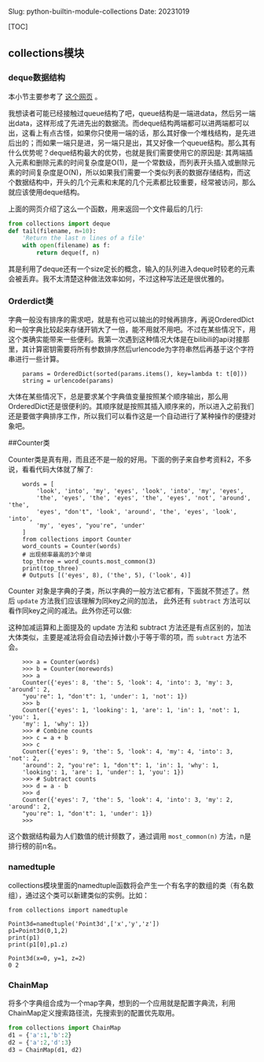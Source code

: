 Slug: python-builtin-module-collections
Date: 20231019

[TOC]

## collections模块
### deque数据结构

本小节主要参考了 [这个网页](http://python3-cookbook.readthedocs.io/zh_CN/latest/c01/p03_keep_last_n_items.html) 。

我想读者可能已经接触过queue结构了吧，queue结构是一端进data，然后另一端出data，这样形成了先进先出的数据流。而deque结构两端都可以进两端都可以出，这看上有点古怪，如果你只使用一端的话，那么其好像一个堆栈结构，是先进后出的；而如果一端只是进，另一端只是出，其又好像一个queue结构。那么其有什么优势呢？deque结构最大的优势，也就是我们需要使用它的原因是: 其两端插入元素和删除元素的时间复杂度是O(1)，是一个常数级，而列表开头插入或删除元素的时间复杂度是O(N)，所以如果我们需要一个类似列表的数据存储结构，而这个数据结构中，开头的几个元素和末尾的几个元素都比较重要，经常被访问，那么就应该使用deque结构。

上面的网页介绍了这么一个函数，用来返回一个文件最后的几行:

```python
from collections import deque
def tail(filename, n=10):
    'Return the last n lines of a file'
    with open(filename) as f:
        return deque(f, n)
```


其是利用了deque还有一个size定长的概念，输入的队列进入deque时较老的元素会被丢弃。我不太清楚这种做法效率如何，不过这种写法还是很优雅的。

### Orderdict类

字典一般没有排序的需求吧，就是有也可以输出的时候再排序，再说OrderedDict和一般字典比较起来存储开销大了一倍，能不用就不用吧。不过在某些情况下，用这个类确实能带来一些便利。我第一次遇到这种情况大体是在bilibili的api对接那里，其计算密钥需要将所有参数排序然后urlencode为字符串然后再基于这个字符串进行一些计算。

```
    params = OrderedDict(sorted(params.items(), key=lambda t: t[0]))
    string = urlencode(params)
```


大体在某些情况下，总是要求某个字典值变量按照某个顺序输出，那么用OrderedDict还是很便利的。其顺序就是按照其插入顺序来的，所以进入之前我们还是要做字典排序工作，所以我们可以看作这是一个自动进行了某种操作的便捷对象吧。


##Counter类

Counter类是真有用，而且还不是一般的好用。下面的例子来自参考资料2，不多说，看看代码大体就了解了:

```
    words = [
        'look', 'into', 'my', 'eyes', 'look', 'into', 'my', 'eyes',
        'the', 'eyes', 'the', 'eyes', 'the', 'eyes', 'not', 'around', 'the',
        'eyes', "don't", 'look', 'around', 'the', 'eyes', 'look', 'into',
        'my', 'eyes', "you're", 'under'
    ]
    from collections import Counter
    word_counts = Counter(words)
    # 出现频率最高的3个单词
    top_three = word_counts.most_common(3)
    print(top_three)
    # Outputs [('eyes', 8), ('the', 5), ('look', 4)]
```


Counter 对象是字典的子类，所以字典的一般方法它都有，下面就不赘述了。然后 `update` 方法我们应该理解为同key之间的加法， 此外还有 `subtract` 方法可以看作同key之间的减法。此外你还可以做:

这种加减运算和上面提及的 update 方法和 subtract 方法还是有点区别的，加法大体类似，主要是减法将会自动去掉计数小于等于零的项，而 `subtract` 方法不会。

```
    >>> a = Counter(words)
    >>> b = Counter(morewords)
    >>> a
    Counter({'eyes': 8, 'the': 5, 'look': 4, 'into': 3, 'my': 3, 'around': 2,
    "you're": 1, "don't": 1, 'under': 1, 'not': 1})
    >>> b
    Counter({'eyes': 1, 'looking': 1, 'are': 1, 'in': 1, 'not': 1, 'you': 1,
    'my': 1, 'why': 1})
    >>> # Combine counts
    >>> c = a + b
    >>> c
    Counter({'eyes': 9, 'the': 5, 'look': 4, 'my': 4, 'into': 3, 'not': 2,
    'around': 2, "you're": 1, "don't": 1, 'in': 1, 'why': 1,
    'looking': 1, 'are': 1, 'under': 1, 'you': 1})
    >>> # Subtract counts
    >>> d = a - b
    >>> d
    Counter({'eyes': 7, 'the': 5, 'look': 4, 'into': 3, 'my': 2, 'around': 2,
    "you're": 1, "don't": 1, 'under': 1})
    >>>
```


这个数据结构最为人们数值的统计频数了，通过调用 `most_common(n)` 方法，n是排行榜的前n名。

### namedtuple

collections模块里面的namedtuple函数将会产生一个有名字的数组的类（有名数组），通过这个类可以新建类似的实例。比如：

    from collections import namedtuple
    
    Point3d=namedtuple('Point3d',['x','y','z'])
    p1=Point3d(0,1,2)
    print(p1)
    print(p1[0],p1.z)
    
    Point3d(x=0, y=1, z=2)
    0 2




### ChainMap

将多个字典组合成为一个map字典，想到的一个应用就是配置字典流，利用ChainMap定义搜索路径流，先搜索到的配置优先取用。

```python
from collections import ChainMap
d1 = {'a':1,'b':2}
d2 = {'a':2,'d':3}
d3 = ChainMap(d1, d2)
```
